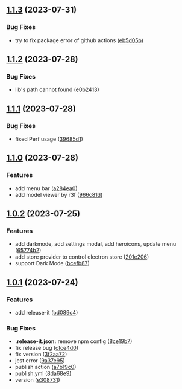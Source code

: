 

## [1.1.3](https://github.com/MarshallChang/Manyi-transformer/compare/v1.1.2...v1.1.3) (2023-07-31)


### Bug Fixes

* try to fix package error of github actions ([eb5d05b](https://github.com/MarshallChang/Manyi-transformer/commit/eb5d05be01f8ee529461ee3da161e59aa5d06855))

## [1.1.2](https://github.com/MarshallChang/Manyi-transformer/compare/v1.1.1...v1.1.2) (2023-07-28)


### Bug Fixes

* lib's path cannot found ([e0b2413](https://github.com/MarshallChang/Manyi-transformer/commit/e0b2413976bb011fa94bd50c93462d72dec01d9e))

## [1.1.1](https://github.com/MarshallChang/Manyi-transformer/compare/v1.1.0...v1.1.1) (2023-07-28)


### Bug Fixes

* fixed Perf usage ([39685d1](https://github.com/MarshallChang/Manyi-transformer/commit/39685d192147a5239dad11ff2e6b58f698226df5))

## [1.1.0](https://github.com/MarshallChang/Manyi-transformer/compare/v1.0.2...v1.1.0) (2023-07-28)


### Features

* add menu bar ([a284ea0](https://github.com/MarshallChang/Manyi-transformer/commit/a284ea09fa0d84c30bbf1b0fc7c9767befc15bc1))
* add model viewer by r3f ([966c81d](https://github.com/MarshallChang/Manyi-transformer/commit/966c81da2f757a8b8f12aca375b621403d2e3384))

## [1.0.2](https://github.com/MarshallChang/Manyi-transformer/compare/v1.0.1...v1.0.2) (2023-07-25)


### Features

* add darkmode, add settings modal, add heroicons, update menu ([65774b2](https://github.com/MarshallChang/Manyi-transformer/commit/65774b26b9c02b6ba958cd79a8988de4bc17021c))
* add store provider to control electron store ([201e206](https://github.com/MarshallChang/Manyi-transformer/commit/201e206f69c7ead6df45970f8ea73c42ff54e6f2))
* support Dark Mode ([bcefb87](https://github.com/MarshallChang/Manyi-transformer/commit/bcefb87bf314887944e49653a07296410b89270e))

## [1.0.1](https://github.com/MarshallChang/Manyi-transformer/compare/v1.0.0...v1.0.1) (2023-07-24)


### Features

* add release-it ([bd089c4](https://github.com/MarshallChang/Manyi-transformer/commit/bd089c43462be465f8cffab318475aa1e105f619))


### Bug Fixes

* **.release-it.json:** remove npm config ([8ce19b7](https://github.com/MarshallChang/Manyi-transformer/commit/8ce19b7ba15f4afd5cb142bd06044b3bd1f2ce1c))
* fix release bug ([cfce4d0](https://github.com/MarshallChang/Manyi-transformer/commit/cfce4d063ffd234c2f524983637fb28754088625))
* fix version ([3f2aa72](https://github.com/MarshallChang/Manyi-transformer/commit/3f2aa7206b3cf5ac47f5b4b4f5246523eb35b85b))
* jest error ([9a37e95](https://github.com/MarshallChang/Manyi-transformer/commit/9a37e9599115b2853992e13085000568cb75ae69))
* publish action ([a7b19c0](https://github.com/MarshallChang/Manyi-transformer/commit/a7b19c00a89fd921e62486dd10152cfb7243e058))
* publish.yml ([8da68e9](https://github.com/MarshallChang/Manyi-transformer/commit/8da68e91f3a53ae2aac064585e98ced8e46926c9))
* version ([e308731](https://github.com/MarshallChang/Manyi-transformer/commit/e308731b46221dcc4e141e3b6ef90091016cab9c))